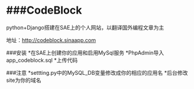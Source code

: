 ###CodeBlock
=========

python+Django搭建在SAE上的个人网站，以翻译国外编程文章为主

地址：http://codeblock.sinaapp.com

###安装
*在SAE上创建你的应用和启用MySql服务
*PhpAdmin导入app_codeblock.sql
*上传代码

###注意
*settting.py中的MySQL_DB变量修改成你的相应的应用名
*后台修改site为你的域名
